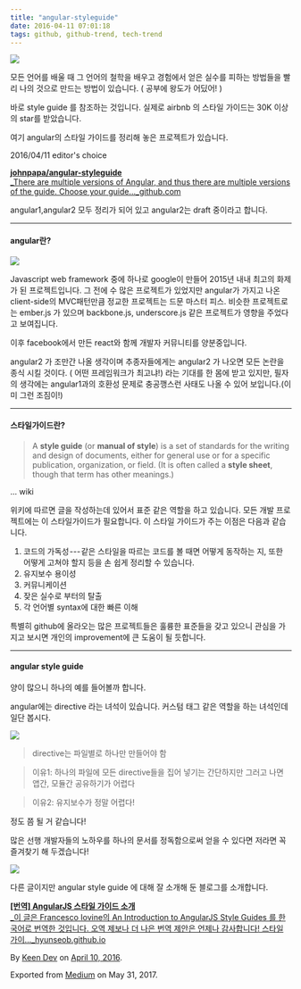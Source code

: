 ```yaml
---
title: "angular-styleguide"
date: 2016-04-11 07:01:18
tags: github, github-trend, tech-trend 
---
```



![][image0]

모든 언어를 배울 때 그 언어의 철학을 배우고 경험에서 얻은 실수를 피하는 방법들을 빨리 나의 것으로 만드는 방법이 있습니다. ( 공부에 왕도가 어딨어! )

바로 style guide 를 참조하는 것입니다. 실제로 airbnb 의 스타일 가이드는 30K 이상의 star를 받았습니다.

여기 angular의 스타일 가이드를 정리해 놓은 프로젝트가 있습니다.

2016/04/11 editor's choice

[**johnpapa/angular-styleguide**  
_There are multiple versions of Angular, and thus there are multiple versions of the guide. Choose your guide..._github.com][anchor0][][anchor1]

angular1,angular2 모두 정리가 되어 있고 angular2는 draft 중이라고 합니다.

---

#### angular란?

![][image1]

Javascript web framework 중에 하나로 google이 만들어 2015년 내내 최고의 화제가 된 프로젝트입니다. 그 전에 수 많은 프로젝트가 있었지만 angular가 가지고 나온 client-side의 MVC패턴만큼 정교한 프로젝트는 드문 마스터 피스. 비슷한 프로젝트로는 ember.js 가 있으며 backbone.js, underscore.js 같은 프로젝트가 영향을 주었다고 보여집니다.

이후 facebook에서 만든 react와 함께 개발자 커뮤니티를 양분중입니다.

angular2 가 조만간 나올 생각이며 추종자들에게는 angular2 가 나오면 모든 논란을 종식 시킬 것이다. ( 어떤 프레임워크가 최고냐!) 라는 기대를 한 몸에 받고 있지만, 필자의 생각에는 angular1과의 호환성 문제로 충공깽스런 사태도 나올 수 있어 보입니다.(이미 그런 조짐이!)

---

#### 스타일가이드란?
> 
> A **style guide** (or **manual of style**) is a set of standards for the writing and design of documents, either for general use or for a specific publication, organization, or field. (It is often called a **style sheet**, though that term has other meanings.)

... wiki

위키에 따르면 글을 작성하는데 있어서 표준 같은 역할을 하고 있습니다. 모든 개발 프로젝트에는 이 스타일가이드가 필요합니다. 이 스타일 가이드가 주는 이점은 다음과 같습니다.

1. 코드의 가독성 --- 같은 스타일을 따르는 코드를 볼 때면 어떻게 동작하는 지, 또한 어떻게 고쳐야 할지 등을 손 쉽게 정리할 수 있습니다.
2. 유지보수 용이성
3. 커뮤니케이션
4. 잦은 실수로 부터의 탈출
5. 각 언어별 syntax에 대한 빠른 이해

특별히 github에 올라오는 많은 프로젝트들은 훌륭한 표준들을 갖고 있으니 관심을 가지고 보시면 개인의 improvement에 큰 도움이 될 듯합니다.

---

#### angular style guide

양이 많으니 하나의 예를 들어볼까 합니다.

angular에는 directive 라는 녀석이 있습니다. 커스텀 태그 같은 역할을 하는 녀석인데 일단 봅시다.

![][image2]
> 
> directive는 파일별로 하나만 만들어야 함

> 이유1: 하나의 파일에 모든 directive들을 집어 넣기는 간단하지만 그러고 나면 앱간, 모듈간 공유하기가 어렵다

> 이유2: 유지보수가 정말 어렵다!

정도 쯤 될 거 같습니다!

많은 선행 개발자들의 노하우를 하나의 문서를 정독함으로써 얻을 수 있다면 저라면 꼭 즐겨찾기 해 두겠습니다!

![][image3]

다른 글이지만 angular style guide 에 대해 잘 소개해 둔 블로그를 소개합니다.

[**\[번역\] AngularJS 스타일 가이드 소개**  
_이 글은 Francesco Iovine의 An Introduction to AngularJS Style Guides 를 한국어로 번역한 것입니다. 오역 제보나 더 나은 번역 제안은 언제나 감사합니다! 스타일 가이..._hyunseob.github.io][anchor2][][anchor3]

By [Keen Dev][anchor4] on [April 10, 2016][anchor5].

Exported from [Medium][anchor6] on May 31, 2017\.


[anchor0]: https://github.com/johnpapa/angular-styleguide "https://github.com/johnpapa/angular-styleguide"
[anchor1]: https://github.com/johnpapa/angular-styleguide
[anchor2]: http://hyunseob.github.io/2016/04/10/introduction-to-angularjs-style-guide/ "http://hyunseob.github.io/2016/04/10/introduction-to-angularjs-style-guide/"
[anchor3]: http://hyunseob.github.io/2016/04/10/introduction-to-angularjs-style-guide/
[anchor4]: https://medium.com/@keendev
[anchor5]: https://medium.com/p/ee6152a8ed60
[anchor6]: https://medium.com


[image0]: /images/1*icnJ3FoW27Gm53Qc2lN_Cg.png
[image1]: /images/1*fcHxv_kCyn6ry1OTh_OKcw.png
[image2]: /images/1*FdfCsmlfk-CVVRU1ZmZlgg.png
[image3]: /images/1*EP9dMQlegaHPFei0lD1mLg.pn